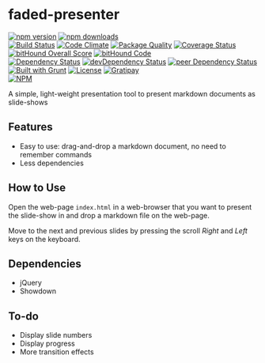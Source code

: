 # faded-presenter

[![npm version](https://badge.fury.io/js/faded-presenter.svg)](https://badge.fury.io/js/faded-presenter)
[![npm downloads](https://img.shields.io/npm/dt/faded-presenter.svg)](https://www.npmjs.com/package/faded-presenter)  
[![Build Status](https://travis-ci.org/myTerminal/faded-presenter.svg?branch=master)](https://travis-ci.org/myTerminal/faded-presenter)
[![Code Climate](https://codeclimate.com/github/myTerminal/faded-presenter.png)](https://codeclimate.com/github/myTerminal/faded-presenter)
[![Package Quality](http://npm.packagequality.com/shield/faded-presenter.svg)](http://packagequality.com/#?package=faded-presenter)
[![Coverage Status](https://img.shields.io/coveralls/myTerminal/faded-presenter.svg)](https://coveralls.io/r/myTerminal/faded-presenter?branch=master)
[![bitHound Overall Score](https://www.bithound.io/github/myTerminal/faded-presenter/badges/score.svg)](https://www.bithound.io/github/myTerminal/faded-presenter)
[![bitHound Code](https://www.bithound.io/github/myTerminal/faded-presenter/badges/code.svg)](https://www.bithound.io/github/myTerminal/faded-presenter)  
[![Dependency Status](https://david-dm.org/myTerminal/faded-presenter.svg)](https://david-dm.org/myTerminal/faded-presenter)
[![devDependency Status](https://david-dm.org/myTerminal/faded-presenter/dev-status.svg)](https://david-dm.org/myTerminal/faded-presenter#info=devDependencies)
[![peer Dependency Status](https://david-dm.org/myTerminal/faded-presenter/peer-status.svg)](https://david-dm.org/myTerminal/faded-presenter#info=peerDependencies)  
[![Built with Grunt](https://cdn.gruntjs.com/builtwith.png)](http://gruntjs.com/)
[![License](https://img.shields.io/badge/LICENSE-GPL%20v3.0-blue.svg)](https://www.gnu.org/licenses/gpl.html)
[![Gratipay](http://img.shields.io/gratipay/myTerminal.svg)](https://gratipay.com/myTerminal)  
[![NPM](https://nodei.co/npm/faded-presenter.png?downloads=true&downloadRank=true&stars=true)](https://nodei.co/npm/faded-presenter/)

A simple, light-weight presentation tool to present markdown documents as slide-shows

## Features

* Easy to use: drag-and-drop a markdown document, no need to remember commands
* Less dependencies

## How to Use

Open the web-page `index.html` in a web-browser that you want to present the slide-show in and drop a markdown file on the web-page.

Move to the next and previous slides by pressing the scroll *Right* and *Left* keys on the keyboard.

## Dependencies

* jQuery
* Showdown

## To-do

* Display slide numbers
* Display progress
* More transition effects
